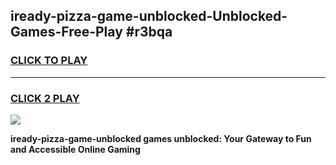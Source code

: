 
## iready-pizza-game-unblocked-Unblocked-Games-Free-Play #r3bqa
<h3>
<a href="https://us.freeplayer.one?title=iready-pizza-game-unblocked&ref=9M">CLICK TO PLAY</a></h3>
<hr>

<h3>
<a href="https://us.freeplayer.one?title=iready-pizza-game-unblocked&ref=9M">CLICK 2 PLAY</a>
  
</h3>

<a href="https://us.freeplayer.one?title=iready-pizza-game-unblocked&ref=9M"><img src="https://clearcache.store/games.png"></a>


**iready-pizza-game-unblocked games unblocked: Your Gateway to Fun and Accessible Online Gaming**
